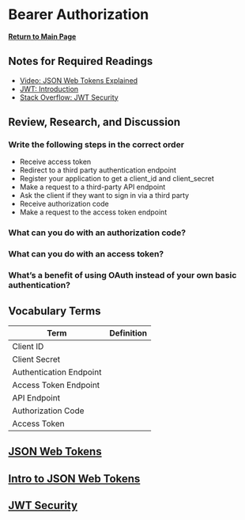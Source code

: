 # Bearer Authorization

**[Return to Main Page](https://annethor.github.io/reading-notes/)**

## Notes for Required Readings

- [Video: JSON Web Tokens Explained](#json-web-tokens)
- [JWT: Introduction](#intro-to-json-web-tokens)
- [Stack Overflow: JWT Security](#jwt-security)

## Review, Research, and Discussion

### Write the following steps in the correct order

- Receive access token
- Redirect to a third party authentication endpoint
- Register your application to get a client_id and client_secret
- Make a request to a third-party API endpoint
- Ask the client if they want to sign in via a third party
- Receive authorization code
- Make a request to the access token endpoint

### What can you do with an authorization code?

### What can you do with an access token?

### What’s a benefit of using OAuth instead of your own basic authentication?

## Vocabulary Terms 

Term | Definition
---- | ----------
Client ID |
Client Secret |
Authentication Endpoint |
Access Token Endpoint |
API Endpoint |
Authorization Code |
Access Token |

## [JSON Web Tokens](https://www.youtube.com/watch?v=926mknSW9Lo) 
## [Intro to JSON Web Tokens](https://jwt.io/introduction/)
## [JWT Security](https://stackoverflow.com/questions/27301557/if-you-can-decode-jwt-how-are-they-secure)
